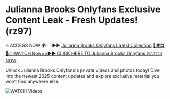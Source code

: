 # Julianna Brooks Onlyfans Exclusive Content Leak - Fresh Updates! (rz97)

🔥 ACCESS NOW 🌍==►► <a href="https://tinyurl.com/3fjeunct" rel="nofollow">Julianna Brooks Onlyfans Latest Collection</a></h3>
[🔴🌍📺📱👉WA𝚃CH Now==►► CLICK HERE TO Julianna Brooks Onlyfans 𝚆𝙰𝚃𝙲𝙷 NOW](https://tinyurl.com/3fjeunct)

Unlock Julianna Brooks Onlyfans's private videos and photos today! Dive into the newest 2025 content updates and explore exclusive material you won’t find anywhere else.


<a href="https://tinyurl.com/3fjeunct" rel="nofollow" data-target="animated-image.originalLink"><img src="https://camo.githubusercontent.com/8a4f000d20f83aca3bf7ec5f350d767afa0574a8a352519fd8cfa583a6f93a33/68747470733a2f2f692e696d6775722e636f6d2f644a486b345a712e676966" alt="WATCH Videos" data-canonical-src="https://i.imgur.com/dJHk4Zq.gif" style="max-width: 100%; display: inline-block;" data-target="animated-image.originalImage"></a>
